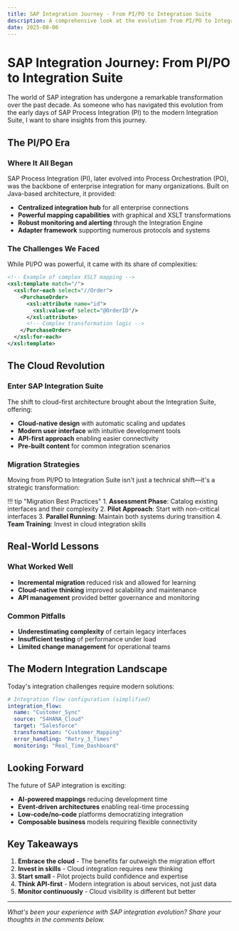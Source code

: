 ```yaml
---
title: SAP Integration Journey - From PI/PO to Integration Suite
description: A comprehensive look at the evolution from PI/PO to Integration Suite
date: 2025-08-06
---
```


# SAP Integration Journey: From PI/PO to Integration Suite

The world of SAP integration has undergone a remarkable transformation over the past decade. As someone who has navigated this evolution from the early days of SAP Process Integration (PI) to the modern Integration Suite, I want to share insights from this journey.

## The PI/PO Era

### Where It All Began
SAP Process Integration (PI), later evolved into Process Orchestration (PO), was the backbone of enterprise integration for many organizations. Built on Java-based architecture, it provided:

- **Centralized integration hub** for all enterprise connections
- **Powerful mapping capabilities** with graphical and XSLT transformations  
- **Robust monitoring and alerting** through the Integration Engine
- **Adapter framework** supporting numerous protocols and systems

### The Challenges We Faced
While PI/PO was powerful, it came with its share of complexities:

```xml
<!-- Example of complex XSLT mapping -->
<xsl:template match="/">
  <xsl:for-each select="//Order">
    <PurchaseOrder>
      <xsl:attribute name="id">
        <xsl:value-of select="@OrderID"/>
      </xsl:attribute>
      <!-- Complex transformation logic -->
    </PurchaseOrder>
  </xsl:for-each>
</xsl:template>
```

## The Cloud Revolution

### Enter SAP Integration Suite
The shift to cloud-first architecture brought about the Integration Suite, offering:

- **Cloud-native design** with automatic scaling and updates
- **Modern user interface** with intuitive development tools
- **API-first approach** enabling easier connectivity
- **Pre-built content** for common integration scenarios

### Migration Strategies
Moving from PI/PO to Integration Suite isn't just a technical shift—it's a strategic transformation:

!!! tip "Migration Best Practices"
    1. **Assessment Phase**: Catalog existing interfaces and their complexity
    2. **Pilot Approach**: Start with non-critical interfaces
    3. **Parallel Running**: Maintain both systems during transition
    4. **Team Training**: Invest in cloud integration skills

## Real-World Lessons

### What Worked Well
- **Incremental migration** reduced risk and allowed for learning
- **Cloud-native thinking** improved scalability and maintenance
- **API management** provided better governance and monitoring

### Common Pitfalls
- **Underestimating complexity** of certain legacy interfaces
- **Insufficient testing** of performance under load
- **Limited change management** for operational teams

## The Modern Integration Landscape

Today's integration challenges require modern solutions:

```yaml
# Integration flow configuration (simplified)
integration_flow:
  name: "Customer_Sync"
  source: "S4HANA_Cloud"
  target: "Salesforce"
  transformation: "Customer_Mapping"
  error_handling: "Retry_3_Times"
  monitoring: "Real_Time_Dashboard"
```

## Looking Forward

The future of SAP integration is exciting:

- **AI-powered mappings** reducing development time
- **Event-driven architectures** enabling real-time processing  
- **Low-code/no-code** platforms democratizing integration
- **Composable business** models requiring flexible connectivity

## Key Takeaways

1. **Embrace the cloud** - The benefits far outweigh the migration effort
2. **Invest in skills** - Cloud integration requires new thinking
3. **Start small** - Pilot projects build confidence and expertise
4. **Think API-first** - Modern integration is about services, not just data
5. **Monitor continuously** - Cloud visibility is different but better

---

*What's been your experience with SAP integration evolution? Share your thoughts in the comments below.*
